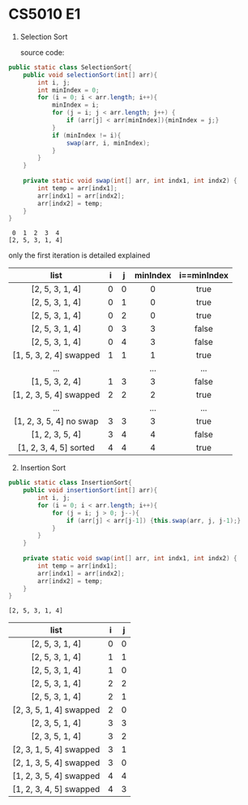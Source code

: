 # CS5010 E1

1. Selection Sort

   source code:

```java
public static class SelectionSort{
    public void selectionSort(int[] arr){
        int i, j;
        int minIndex = 0;
        for (i = 0; i < arr.length; i++){
            minIndex = i;
            for (j = i; j < arr.length; j++) {
                if (arr[j] < arr[minIndex]){minIndex = j;}
            }
            if (minIndex != i){
                swap(arr, i, minIndex);
            }
        }
    }
    
    private static void swap(int[] arr, int indx1, int indx2) {
        int temp = arr[indx1];
        arr[indx1] = arr[indx2];
        arr[indx2] = temp;
    }
}

```

```
 0  1  2  3  4
[2, 5, 3, 1, 4]
```

only the first iteration is detailed explained

|          list           |  i   |  j   | minIndex | i==minIndex |
| :---------------------: | :--: | :--: | :------: | :---------: |
|     [2, 5, 3, 1, 4]     |  0   |  0   |    0     |    true     |
|     [2, 5, 3, 1, 4]     |  0   |  1   |    0     |    true     |
|     [2, 5, 3, 1, 4]     |  0   |  2   |    0     |    true     |
|     [2, 5, 3, 1, 4]     |  0   |  3   |    3     |    false    |
|     [2, 5, 3, 1, 4]     |  0   |  4   |    3     |    false    |
| [1, 5, 3, 2, 4] swapped |  1   |  1   |    1     |    true     |
|           ...           |      |      |   ...    |     ...     |
|     [1, 5, 3, 2, 4]     |  1   |  3   |    3     |    false    |
| [1, 2, 3, 5, 4] swapped |  2   |  2   |    2     |    true     |
|           ...           |      |      |   ...    |     ...     |
| [1, 2, 3, 5, 4] no swap |  3   |  3   |    3     |    true     |
|     [1, 2, 3, 5, 4]     |  3   |  4   |    4     |    false    |
| [1, 2, 3, 4, 5] sorted  |  4   |  4   |    4     |    true     |



2. Insertion Sort

```java
public static class InsertionSort{
    public void insertionSort(int[] arr){
        int i, j;
        for (i = 0; i < arr.length; i++){
            for (j = i; j > 0; j--){
                if (arr[j] < arr[j-1]) {this.swap(arr, j, j-1);}
            }
        }
    }
    
    private static void swap(int[] arr, int indx1, int indx2) {
        int temp = arr[indx1];
        arr[indx1] = arr[indx2];
        arr[indx2] = temp;
    }
}
```

```
[2, 5, 3, 1, 4]
```

|          list           |  i   |  j   |
| :---------------------: | :--: | :--: |
|     [2, 5, 3, 1, 4]     |  0   |  0   |
|     [2, 5, 3, 1, 4]     |  1   |  1   |
|     [2, 5, 3, 1, 4]     |  1   |  0   |
|     [2, 5, 3, 1, 4]     |  2   |  2   |
|     [2, 5, 3, 1, 4]     |  2   |  1   |
| [2, 3, 5, 1, 4] swapped |  2   |  0   |
|     [2, 3, 5, 1, 4]     |  3   |  3   |
|     [2, 3, 5, 1, 4]     |  3   |  2   |
| [2, 3, 1, 5, 4] swapped |  3   |  1   |
| [2, 1, 3, 5, 4] swapped |  3   |  0   |
| [1, 2, 3, 5, 4] swapped |  4   |  4   |
| [1, 2, 3, 4, 5] swapped |  4   |  3   |



